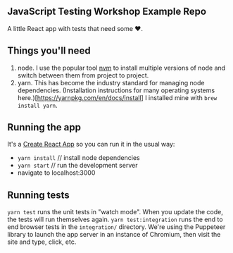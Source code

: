 ## JavaScript Testing Workshop Example Repo

A little React app with tests that need some ❤️.

## Things you'll need

1. node. I use the popular tool [nvm](https://github.com/nvm-sh/nvm) to install multiple versions of node and switch between them from project to project.
2. yarn. This has become the industry standard for managing node dependencies. (Installation instructions for many operating systems here.)[https://yarnpkg.com/en/docs/install] I installed mine with `brew install yarn`.

## Running the app

It's a [Create React App](https://github.com/facebook/create-react-app) so you can run it in the usual way:

- `yarn install` // install node dependencies
- `yarn start` // run the development server
- navigate to localhost:3000

## Running tests

`yarn test` runs the unit tests in "watch mode". When you update the code, the tests will run themselves again.
`yarn test:integration` runs the end to end browser tests in the `integration/` directory. We're using the Puppeteer library to launch the app server in an instance of Chromium, then visit the site and type, click, etc.
